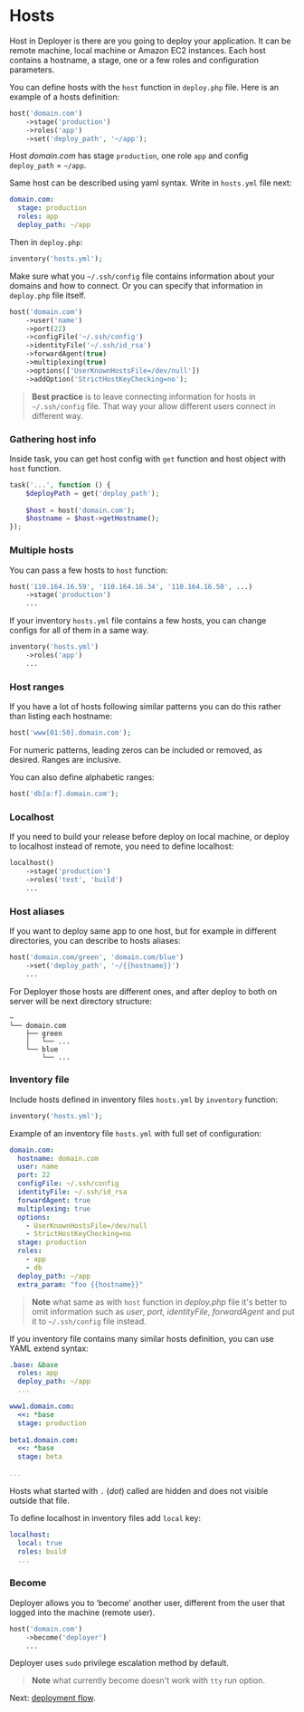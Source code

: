 # Hosts

Host in Deployer is there are you going to deploy your application. It can be remote machine, local machine or Amazon EC2 instances.
Each host contains a hostname, a stage, one or a few roles and configuration parameters. 

You can define hosts with the `host` function in `deploy.php` file. Here is an example of a hosts definition:

~~~php
host('domain.com')
    ->stage('production')
    ->roles('app')
    ->set('deploy_path', '~/app');
~~~

Host *domain.com* has stage `production`, one role `app` and config `deploy_path` = `~/app`.

Same host can be described using yaml syntax. Write in `hosts.yml` file next:

~~~yaml
domain.com:
  stage: production
  roles: app
  deploy_path: ~/app
~~~

Then in `deploy.php`:

~~~php
inventory('hosts.yml');
~~~

Make sure what you `~/.ssh/config` file contains information about your domains and how to connect.
Or you can specify that information in `deploy.php` file itself.

~~~php
host('domain.com')
    ->user('name')
    ->port(22)
    ->configFile('~/.ssh/config')
    ->identityFile('~/.ssh/id_rsa')
    ->forwardAgent(true)
    ->multiplexing(true)
    ->options(['UserKnownHostsFile=/dev/null'])
    ->addOption('StrictHostKeyChecking=no');
~~~

> **Best practice** is to leave connecting information for hosts in `~/.ssh/config` file.
> That way your allow different users connect in different way.

### Gathering host info

Inside task, you can get host config with `get` function and host object with `host` function.

~~~php
task('...', function () {
    $deployPath = get('deploy_path');
    
    $host = host('domain.com');
    $hostname = $host->getHostname();
});
~~~

### Multiple hosts

You can pass a few hosts to `host` function:

~~~php
host('110.164.16.59', '110.164.16.34', '110.164.16.50', ...)
    ->stage('production')
    ...
~~~

If your inventory `hosts.yml` file contains a few hosts, you can change configs for all of them in a same way.

~~~php
inventory('hosts.yml')
    ->roles('app')
    ...
~~~

### Host ranges

If you have a lot of hosts following similar patterns you can do this rather than listing each hostname:

~~~php
host('www[01:50].domain.com');
~~~

For numeric patterns, leading zeros can be included or removed, as desired. Ranges are inclusive. 

You can also define alphabetic ranges:

~~~php
host('db[a:f].domain.com');
~~~

### Localhost

If you need to build your release before deploy on local machine, or deploy to localhost instead of remote,
you need to define localhost:

~~~php
localhost()
    ->stage('production')
    ->roles('test', 'build')
    ...
~~~

### Host aliases

If you want to deploy same app to one host, but for example in different directories, you can describe to hosts aliases:

~~~php
host('domain.com/green', 'domain.com/blue')
    ->set('deploy_path', '~/{{hostname}}')
    ...
~~~

For Deployer those hosts are different ones, and after deploy to both on server will be next directory structure:

~~~
~
└── domain.com
    ├── green
    │   └── ...
    └── blue
        └── ...
~~~

### Inventory file

Include hosts defined in inventory files `hosts.yml` by `inventory` function:

~~~php
inventory('hosts.yml');
~~~

Example of an inventory file `hosts.yml` with full set of configuration:

~~~yaml
domain.com:
  hostname: domain.com
  user: name
  port: 22
  configFile: ~/.ssh/config
  identityFile: ~/.ssh/id_rsa
  forwardAgent: true
  multiplexing: true
  options:
    - UserKnownHostsFile=/dev/null
    - StrictHostKeyChecking=no
  stage: production
  roles:
    - app
    - db
  deploy_path: ~/app
  extra_param: "foo {{hostname}}"
~~~

> **Note** what same as with `host` function in *deploy.php* file it's better to omit information such as 
> *user*, *port*, *identityFile*, *forwardAgent* and put it to `~/.ssh/config` file instead.

If you inventory file contains many similar hosts definition, you can use YAML extend syntax:

~~~yaml
.base: &base
  roles: app
  deploy_path: ~/app
  ...

www1.domain.com:
  <<: *base
  stage: production
  
beta1.domain.com:
  <<: *base
  stage: beta
    
...
~~~

Hosts what started with `.` (*dot*) called are hidden and does not visible outside that file.
 
To define localhost in inventory files add `local` key:

~~~yaml
localhost:
  local: true
  roles: build
  ...
~~~

### Become

Deployer allows you to ‘become’ another user, different from the user that logged into the machine (remote user).

~~~php
host('domain.com')
    ->become('deployer')
    ...
~~~

Deployer uses `sudo` privilege escalation method by default.

> **Note** what currently become doesn't work with `tty` run option.

Next: [deployment flow](flow.md).
